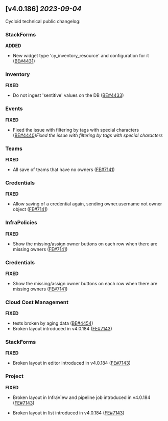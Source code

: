 ## [v4.0.186] _2023-09-04_

Cycloid technical public changelog:

### StackForms
**ADDED**
- New widget type 'cy_inventory_resource' and configuration for it ([BE#4431])
### Inventory
**FIXED**
- Do not ingest 'sentitive' values on the DB ([BE#4433])
### Events
**FIXED**
- Fixed the issue with filtering by tags with special characters ([BE#4440])*Fixed the issue with filtering by tags with special characters*
### Teams
**FIXED**
- All save of teams that have no owners ([FE#7141])

### Credentials
**FIXED**
- Allow saving of a credential again, sending owner.username not owner object ([FE#7141])

### InfraPolicies
**FIXED**
- Show the missing/assign owner buttons on each row when there are missing owners ([FE#7141])

### Credentials
**FIXED**
- Show the missing/assign owner buttons on each row when there are missing owners ([FE#7141])

### Cloud Cost Management
**FIXED**
- tests broken by aging data ([BE#4454])
- Broken layout introduced in v4.0.184 ([FE#7143])

### StackForms
**FIXED**
- Broken layout in editor introduced in v4.0.184 ([FE#7143])

### Project
**FIXED**
- Broken layout in InfraView and pipeline job introduced in v4.0.184 ([FE#7143])

- Broken layout in list introduced in v4.0.184 ([FE#7143])


[BE#4431]: https://github.com/cycloidio/youdeploy-http-api/pull/4431
[BE#4433]: https://github.com/cycloidio/youdeploy-http-api/pull/4433
[BE#4440]: https://github.com/cycloidio/youdeploy-http-api/pull/4440
[FE#7141]: https://github.com/cycloidio/youdeploy-frontend-web/pull/7141
[FE#7141]: https://github.com/cycloidio/youdeploy-frontend-web/pull/7141
[FE#7141]: https://github.com/cycloidio/youdeploy-frontend-web/pull/7141
[FE#7141]: https://github.com/cycloidio/youdeploy-frontend-web/pull/7141
[BE#4454]: https://github.com/cycloidio/youdeploy-http-api/pull/4454
[FE#7143]: https://github.com/cycloidio/youdeploy-frontend-web/pull/7143
[FE#7143]: https://github.com/cycloidio/youdeploy-frontend-web/pull/7143
[FE#7143]: https://github.com/cycloidio/youdeploy-frontend-web/pull/7143
[FE#7143]: https://github.com/cycloidio/youdeploy-frontend-web/pull/7143
